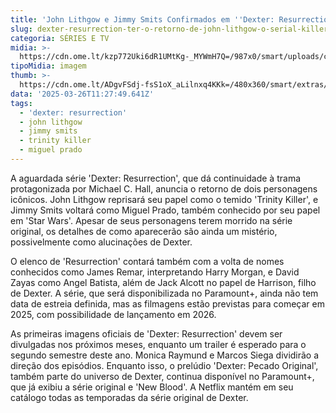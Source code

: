 ```yaml
---
title: 'John Lithgow e Jimmy Smits Confirmados em ''Dexter: Resurrection'''
slug: dexter-resurrection-ter-o-retorno-de-john-lithgow-o-serial-killer-trinity
categoria: SÉRIES E TV
midia: >-
  https://cdn.ome.lt/kzp772Uki6dR1UMtKg-_MYWmH7Q=/987x0/smart/uploads/conteudo/fotos/02_itN2ZRL.jpg
tipoMidia: imagem
thumb: >-
  https://cdn.ome.lt/ADgvFSdj-fsS1oX_aLilnxq4KKk=/480x360/smart/extras/conteudos/01_FKwEX4l.jpg
data: '2025-03-26T11:27:49.641Z'
tags:
  - 'dexter: resurrection'
  - john lithgow
  - jimmy smits
  - trinity killer
  - miguel prado
---
```


A aguardada série 'Dexter: Resurrection', que dá continuidade à trama protagonizada por Michael C. Hall, anuncia o retorno de dois personagens icônicos. John Lithgow reprisará seu papel como o temido 'Trinity Killer', e Jimmy Smits voltará como Miguel Prado, também conhecido por seu papel em 'Star Wars'. Apesar de seus personagens terem morrido na série original, os detalhes de como aparecerão são ainda um mistério, possivelmente como alucinações de Dexter.

O elenco de 'Resurrection' contará também com a volta de nomes conhecidos como James Remar, interpretando Harry Morgan, e David Zayas como Angel Batista, além de Jack Alcott no papel de Harrison, filho de Dexter. A série, que será disponibilizada no Paramount+, ainda não tem data de estreia definida, mas as filmagens estão previstas para começar em 2025, com possibilidade de lançamento em 2026.

As primeiras imagens oficiais de 'Dexter: Resurrection' devem ser divulgadas nos próximos meses, enquanto um trailer é esperado para o segundo semestre deste ano. Monica Raymund e Marcos Siega dividirão a direção dos episódios. Enquanto isso, o prelúdio 'Dexter: Pecado Original', também parte do universo de Dexter, continua disponível no Paramount+, que já exibiu a série original e 'New Blood'. A Netflix mantém em seu catálogo todas as temporadas da série original de Dexter.
